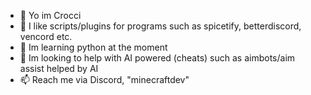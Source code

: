 - 👋 Yo im Crocci
- 👀 I like scripts/plugins for programs such as spicetify, betterdiscord, vencord etc.
- 🌱 Im learning python at the moment
- 💞️ Im looking to help with AI powered (cheats) such as aimbots/aim assist helped by AI
- 📫 Reach me via Discord, "minecraftdev"

<!---
CrocciSWE/CrocciSWE is a ✨ special ✨ repository because its `README.md` (this file) appears on your GitHub profile.
You can click the Preview link to take a look at your changes.
--->
